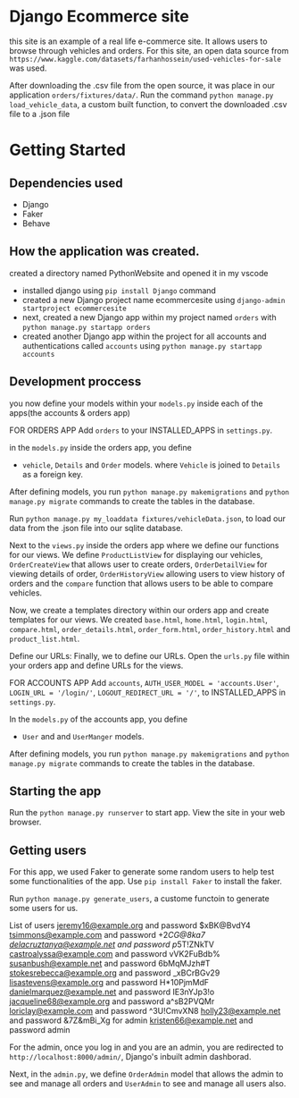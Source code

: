 # Django Ecommerce site
this site is an example of a real life e-commerce site. It allows users to browse through vehicles and orders. For this site, an open data source from `https://www.kaggle.com/datasets/farhanhossein/used-vehicles-for-sale` was used. 

After downloading the .csv file from the open source, it was place in our application `orders/fixtures/data/`. Run the command `python manage.py load_vehicle_data`, a custom built function, to convert the downloaded .csv file to a .json file

# Getting Started

## Dependencies used
- Django
- Faker
- Behave

## How the application was created.
created a directory named PythonWebsite and opened it in my vscode
- installed django using `pip install Django` command
- created a new Django project name ecommercesite using `django-admin startproject ecommercesite`
- next, created a new Django app within my project named `orders` with `python manage.py startapp orders`
- created another Django app within the project for all accounts and authentications called `accounts` using   `python manage.py startapp accounts`

## Development proccess
you now define your models within your `models.py` inside each of the apps(the accounts & orders app)


FOR ORDERS APP
Add `orders` to your INSTALLED_APPS in `settings.py`.

in the `models.py` inside the orders app, you define
- `vehicle`, `Details` and `Order` models. where `Vehicle` is joined to `Details` as a foreign key.

After defining models, you run `python manage.py makemigrations` and `python manage.py migrate` commands to create the tables in the database.

Run `python manage.py my_loaddata fixtures/vehicleData.json`, to load our data from the .json file into our sqlite database. 


Next to the `views.py` inside the orders app where we define our functions for our views.
We define `ProductListView` for displaying our vehicles, `OrderCreateView` that allows user to create orders, `OrderDetailView` for viewing details of order, `OrderHistoryView` allowing users to view history of orders and the `compare` function that allows users to be able to compare vehicles.

Now, we create a templates directory within our orders app and create templates for our views. We created `base.html`, `home.html`, `login.html`, `compare.html`, `order_details.html`, `order_form.html`, `order_history.html` and `product_list.html`.

Define our URLs: Finally, we to define our URLs. Open the `urls.py` file within your orders app and define URLs for the views.


FOR ACCOUNTS APP
Add 
`accounts`, 
`AUTH_USER_MODEL = 'accounts.User'`,
`LOGIN_URL = '/login/'`,
`LOGOUT_REDIRECT_URL = '/'`,
 to INSTALLED_APPS in `settings.py`.

In the `models.py` of the accounts app, you define
- `User` and and `UserManger` models.

After defining models, you run `python manage.py makemigrations` and `python manage.py migrate` commands to create the tables in the database.

## Starting the app
Run the `python manage.py runserver` to start app. View the site in your web browser.


## Getting users
For this app, we used Faker to generate some random users to help test some functionalities of the app.
Use `pip install Faker` to install the faker.

Run `python manage.py generate_users`, a custome functoin to generate some users for us.

List of users
jeremy16@example.org and password $xBK@BvdY4
tsimmons@example.com and password +2*CG@8ka7
delacruztanya@example.net and password p*5T!ZNkTV
castroalyssa@example.com and password vVK2FuBdb%
susanbush@example.net and password 6bMqMJzh#T
stokesrebecca@example.org and password _xBCrBGv29
lisastevens@example.org and password H*10PjmMdF
danielmarquez@example.net and password IE3nYJp3!o
jacqueline68@example.org and password a^sB2PVQMr
loriclay@example.com and password ^3U!CmvXN8
holly23@example.net and password &7Z&mBi_Xg
for admin
kristen66@example.net and password admin

For the admin, once you log in and you are an admin, you are redirected to `http://localhost:8000/admin/`, Django's inbuilt admin dashborad.

Next, in the `admin.py`, we define `OrderAdmin` model that allows the admin to see and manage all orders and `UserAdmin` to see and manage all users also.